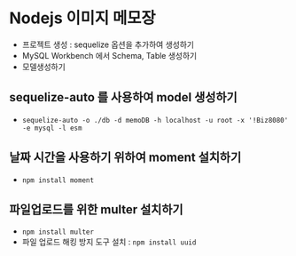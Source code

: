 # Nodejs 이미지 메모장

- 프로젝트 생성 : sequelize 옵션을 추가하여 생성하기
- MySQL Workbench 에서 Schema, Table 생성하기
- 모델생성하기

## sequelize-auto 를 사용하여 model 생성하기

- `sequelize-auto -o ./db -d memoDB -h localhost -u root -x '!Biz8080' -e mysql -l esm`

## 날짜 시간을 사용하기 위하여 moment 설치하기

- `npm install moment`

## 파일업로드를 위한 multer 설치하기

- `npm install multer`
- 파일 업로드 해킹 방지 도구 설치 : `npm install uuid`
